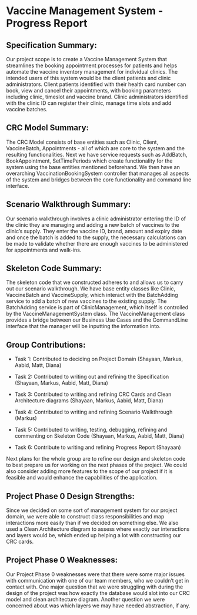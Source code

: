 ﻿


# Vaccine Management System - Progress Report

 ## Specification Summary:

Our project scope is to create a Vaccine Management System that streamlines the booking appointment processes for patients and helps automate the vaccine inventory management for individual clinics. The intended users of this system would be the client patients and clinic administrators. Client patients identified with their health card number can book, view and cancel their appointments, with booking parameters including clinic, timeslot and vaccine brand. Clinic administrators identified with the clinic ID can register their clinic, manage time slots and add vaccine batches.

 ## CRC Model Summary:

The CRC Model consists of base entities such as Clinic, Client, VaccineBatch, Appointments - all of which are core to the system and the resulting functionalities. Next we have service requests such as AddBatch, BookAppointment, SetTimePeriods which create functionality for the system using the base entities mentioned beforehand. We then have an overarching VaccinationBookingSystem controller that manages all aspects of the system and bridges between the core functionality and command line interface.

 ## Scenario Walkthrough Summary:

Our scenario walkthrough involves a clinic administrator entering the ID of the clinic they are managing and adding a new batch of vaccines to the clinic’s supply. They enter the vaccine ID, brand, amount and expiry date and once the batch is added to the supply, the necessary calculations can be made to validate whether there are enough vaccines to be administered for appointments and walk-ins.

 ## Skeleton Code Summary:

The skeleton code that we constructed adheres to and allows us to carry out our scenario walkthrough. We have base entity classes like Clinic, VaccineBatch and VaccineSupply, which interact with the BatchAdding service to add a batch of new vaccines to the existing supply. The BatchAdding service is part of ClinicManagement, which itself is controlled by the VaccineManagementSystem class. The VaccineManagement class provides a bridge between our Business Use Cases and the CommandLine interface that the manager will be inputting the information into.

 ## Group Contributions:

  * Task 1: Contributed to deciding on Project Domain (Shayaan, Markus, Aabid, Matt, Diana)

  * Task 2: Contributed to writing out and refining the Specification (Shayaan, Markus, Aabid, Matt, Diana)

  * Task 3: Contributed to writing and refining CRC Cards and Clean Architecture diagrams (Shayaan, Markus, Aabid, Matt, Diana)

  * Task 4: Contributed to writing and refining Scenario Walkthrough (Markus)

  * Task 5: Contributed to writing, testing, debugging, refining and commenting on Skeleton Code (Shayaan, Markus, Aabid, Matt, Diana)

 * Task 6: Contribute to writing and refining Progress Report (Shayaan)

Next plans for the whole group are to refine our design and skeleton code to best prepare us for working on the next phases of the project. We could also consider adding more features to the scope of our project if it is feasible and would enhance the capabilities of the application.

 ## Project Phase 0 Design Strengths:

Since we decided on some sort of management system for our project domain, we were able to construct class responsibilities and map interactions more easily than if we decided on something else. We also used a Clean Architecture diagram to assess where exactly our interactions and layers would be, which ended up helping a lot with constructing our CRC cards.

## Project Phase 0 Weaknesses:

Our Project Phase 0 weaknesses were that there were some major issues with communication with one of our team members, who we couldn’t get in contact with. One major question that we were struggling with during the design of the project was how exactly the database would slot into our CRC model and clean architecture diagram. Another question we were concerned about was which layers we may have needed abstraction, if any.

